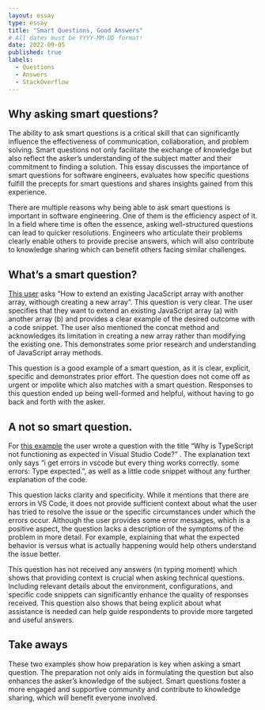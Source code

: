```yaml
---
layout: essay
type: essay
title: "Smart Questions, Good Answers"
# All dates must be YYYY-MM-DD format!
date: 2022-09-05
published: true
labels:
  - Questions
  - Answers
  - StackOverflow
---
```



## Why asking smart questions?

The ability to ask smart questions is a critical skill that can significantly influence the effectiveness of communication, collaboration, and problem solving. Smart questions not only facilitate the exchange of knowledge but also reflect the asker’s understanding of the subject matter and their commitment to finding a solution. This essay discusses the importance of smart questions for software engineers, evaluates how specific questions fulfill the precepts for smart questions and shares insights gained from this experience. 

There are multiple reasons why being able to ask smart questions is important in software engineering. One of them is the efficiency aspect of it. In a field where time is often the essence, asking well-structured questions can lead to quicker resolutions. Engineers who articulate their problems clearly enable others to provide precise answers, which will also contribute to knowledge sharing which can benefit others facing similar challenges. 


## What’s a smart question?

[This user](https://stackoverflow.com/q/1374126) asks “How to extend an existing JacaScript array with another array, withough creating a new array”. This question is very clear. The user specifies that they want to extend an existing JavaScript array (a) with another array (b) and provides a clear example of the desired outcome with a code snippet. The user also mentioned the concat method and acknowledges its limitation in creating a new array rather than modifying the existing one. This demonstrates some prior research and understanding of JavaScript array methods.

This question is a good example of a smart question, as it is clear, explicit, specific and demonstrates prior effort. The question does not come off as urgent or impolite which also matches with a smart question. Responses to this question ended up being well-formed and helpful, without having to go back and forth with the asker.



## A not so smart question.

For [this example](https://stackoverflow.com/q/77705058) the user wrote a question with the title “Why is TypeScript not functioning as expected in Visual Studio Code?” . The explanation text only says “i get errors in vscode but every thing works correctly. some errors: Type expected.”, as well as a little code snippet without any further explanation of the code. 

This question lacks clarity and specificity. While it mentions that there are errors in VS Code, it does not provide sufficient context about what the user has tried to resolve the issue or the specific circumstances under which the errors occur. Although the user provides some error messages, which is a positive aspect, the question lacks a description of the symptoms of the problem in more detail. For example, explaining that what the expected behavior is versus what is actually happening would help others understand the issue better. 

This question has not received any answers (in typing moment) which shows that providing context is crucial when asking technical questions. Including relevant details about the environment, configurations, and specific code snippets can significantly enhance the quality of responses received. This question also shows that being explicit about what assistance is needed can help guide respondents to provide more targeted and useful answers.


## Take aways

These two examples show how preparation is key when asking a smart question. The preparation not only aids in formulating the question but also enhances the asker’s knowledge of the subject. Smart questions foster a more engaged and supportive community and contribute to knowledge sharing, which will benefit everyone involved. 

